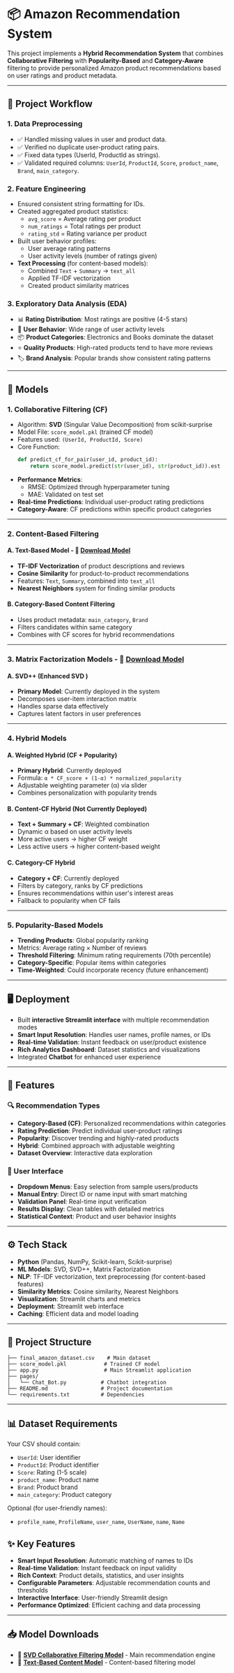 # 📦 Amazon Recommendation System

This project implements a **Hybrid Recommendation System** that combines **Collaborative Filtering** with **Popularity-Based** and **Category-Aware** filtering to provide personalized Amazon product recommendations based on user ratings and product metadata.

---

## 🚀 Project Workflow

### 1. Data Preprocessing
- ✅ Handled missing values in user and product data.
- ✅ Verified no duplicate user-product rating pairs.
- ✅ Fixed data types (UserId, ProductId as strings).
- ✅ Validated required columns: `UserId`, `ProductId`, `Score`, `product_name`, `Brand`, `main_category`.

### 2. Feature Engineering
- Ensured consistent string formatting for IDs.
- Created aggregated product statistics:
  - `avg_score` = Average rating per product
  - `num_ratings` = Total ratings per product
  - `rating_std` = Rating variance per product
- Built user behavior profiles:
  - User average rating patterns
  - User activity levels (number of ratings given)
- **Text Processing** (for content-based models):
  - Combined `Text` + `Summary` → `text_all`
  - Applied TF-IDF vectorization
  - Created product similarity matrices

### 3. Exploratory Data Analysis (EDA)
- 📊 **Rating Distribution**: Most ratings are positive (4-5 stars)
- 👥 **User Behavior**: Wide range of user activity levels
- 📦 **Product Categories**: Electronics and Books dominate the dataset
- ⭐ **Quality Products**: High-rated products tend to have more reviews
- 🏷️ **Brand Analysis**: Popular brands show consistent rating patterns

---

## 🧩 Models

### 1. Collaborative Filtering (CF)
- Algorithm: **SVD** (Singular Value Decomposition) from scikit-surprise
- Model File: `score_model.pkl` (trained CF model)
- Features used: `(UserId, ProductId, Score)`
- Core Function:
  ```python
  def predict_cf_for_pair(user_id, product_id):
      return score_model.predict(str(user_id), str(product_id)).est
  ```
- **Performance Metrics**:
  - RMSE: Optimized through hyperparameter tuning
  - MAE: Validated on test set
- **Real-time Predictions**: Individual user-product rating predictions
- **Category-Aware**: CF predictions within specific product categories

---

### 2. Content-Based Filtering

#### A. Text-Based Model - 🤖 [Download Model](https://drive.google.com/file/d/1Mbv1LRy1gxP5jzH8zDCbUML7JBn3JVzn/view?usp=sharing "Text-Based Content Filtering Model")
- **TF-IDF Vectorization** of product descriptions and reviews
- **Cosine Similarity** for product-to-product recommendations
- Features: `Text`, `Summary`, combined into `text_all`
- **Nearest Neighbors** system for finding similar products

#### B. Category-Based Content Filtering
- Uses product metadata: `main_category`, `Brand`
- Filters candidates within same category
- Combines with CF scores for hybrid recommendations

---

### 3. Matrix Factorization Models - 🤖 [Download Model](https://drive.google.com/file/d/1Mc_O7_L5xIiAU02LTyEVI67RafMuRHwz/view?usp=sharing "SVD Matrix Factorization Model")

#### A. SVD++ (Enhanced SVD )
- **Primary Model**: Currently deployed in the system
- Decomposes user-item interaction matrix
- Handles sparse data effectively
- Captures latent factors in user preferences

---

### 4. Hybrid Models

#### A. Weighted Hybrid (CF + Popularity)
- **Primary Hybrid**: Currently deployed
- Formula: `α * CF_score + (1-α) * normalized_popularity`
- Adjustable weighting parameter (α) via slider
- Combines personalization with popularity trends

#### B. Content-CF Hybrid (Not Currently Deployed)
- **Text + Summary + CF**: Weighted combination
- Dynamic α based on user activity levels
- More active users → higher CF weight
- Less active users → higher content-based weight

#### C. Category-CF Hybrid
- **Category + CF**: Currently deployed
- Filters by category, ranks by CF predictions
- Ensures recommendations within user's interest areas
- Fallback to popularity when CF fails

---

### 5. Popularity-Based Models
- **Trending Products**: Global popularity ranking
- Metrics: Average rating × Number of reviews
- **Threshold Filtering**: Minimum rating requirements (70th percentile)
- **Category-Specific**: Popular items within categories
- **Time-Weighted**: Could incorporate recency (future enhancement)

---

## 🖥️ Deployment
- Built **interactive Streamlit interface** with multiple recommendation modes
- **Smart Input Resolution**: Handles user names, profile names, or IDs
- **Real-time Validation**: Instant feedback on user/product existence
- **Rich Analytics Dashboard**: Dataset statistics and visualizations
- Integrated **Chatbot** for enhanced user experience

---

## 🎯 Features

### 🔍 Recommendation Types
- **Category-Based (CF)**: Personalized recommendations within categories
- **Rating Prediction**: Predict individual user-product ratings
- **Popularity**: Discover trending and highly-rated products
- **Hybrid**: Combined approach with adjustable weighting
- **Dataset Overview**: Interactive data exploration

### 🎨 User Interface
- **Dropdown Menus**: Easy selection from sample users/products
- **Manual Entry**: Direct ID or name input with smart matching
- **Validation Panel**: Real-time input verification
- **Results Display**: Clean tables with detailed metrics
- **Statistical Context**: Product and user behavior insights

---

## ⚙️ Tech Stack
- **Python** (Pandas, NumPy, Scikit-learn, Scikit-surprise)
- **ML Models**: SVD, SVD++, Matrix Factorization
- **NLP**: TF-IDF vectorization, text preprocessing (for content-based features)
- **Similarity Metrics**: Cosine similarity, Nearest Neighbors
- **Visualization**: Streamlit charts and metrics
- **Deployment**: Streamlit web interface
- **Caching**: Efficient data and model loading

---

## 📂 Project Structure
```
├── final_amazon_dataset.csv    # Main dataset
├── score_model.pkl            # Trained CF model
├── app.py                     # Main Streamlit application
├── pages/
│   └── Chat_Bot.py           # Chatbot integration
├── README.md                 # Project documentation
└── requirements.txt          # Dependencies
```

---

## 📊 Dataset Requirements

Your CSV should contain:
- `UserId`: User identifier
- `ProductId`: Product identifier  
- `Score`: Rating (1-5 scale)
- `product_name`: Product name
- `Brand`: Product brand
- `main_category`: Product category

Optional (for user-friendly names):
- `profile_name`, `ProfileName`, `user_name`, `UserName`, `name`, `Name`


## ✨ Key Features

- **Smart Input Resolution**: Automatic matching of names to IDs
- **Real-time Validation**: Instant feedback on input validity
- **Rich Context**: Product details, statistics, and user insights
- **Configurable Parameters**: Adjustable recommendation counts and thresholds
- **Interactive Interface**: User-friendly Streamlit design
- **Performance Optimized**: Efficient caching and data processing

---

## 📥 Model Downloads
- 🤖 **[SVD Collaborative Filtering Model](https://drive.google.com/file/d/1Mc_O7_L5xIiAU02LTyEVI67RafMuRHwz/view?usp=sharing)** - Main recommendation engine
- 🤖 **[Text-Based Content Model](https://drive.google.com/file/d/1Mbv1LRy1gxP5jzH8zDCbUML7JBn3JVzn/view?usp=sharing)** - Content-based filtering model


